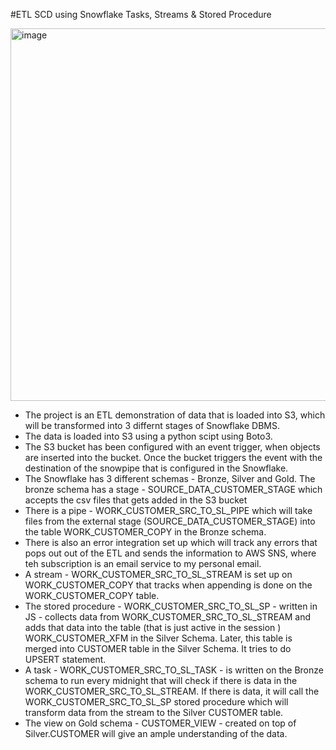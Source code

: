#ETL SCD using Snowflake Tasks, Streams & Stored Procedure

<img width="596" alt="image" src="https://github.com/diyaliza/ETL-Snowflake-AWS/assets/120042912/8beb0dc8-3e8e-4497-91f1-c3dfaba98cc0">

- The project is an ETL demonstration of data that is loaded into S3, which will be transformed into 3 differnt stages of Snowflake DBMS. 
- The data is loaded into S3 using a python scipt using Boto3. 
- The S3 bucket has been configured with an event trigger, when objects are inserted into the bucket. Once the bucket triggers the event with the destination of the snowpipe that is configured in the Snowflake.
- The Snowflake has 3 different schemas - Bronze, Silver and Gold. The bronze schema has a stage - SOURCE_DATA_CUSTOMER_STAGE which accepts the csv files that gets added in the S3 bucket 
- There is a pipe - WORK_CUSTOMER_SRC_TO_SL_PIPE which will take files from the external stage (SOURCE_DATA_CUSTOMER_STAGE) into the table WORK_CUSTOMER_COPY in the Bronze schema. 
- There is also an error integration set up which will track any errors that pops out out of the ETL and sends the information to AWS SNS, where teh subscription is an email service to my personal email. 
- A stream - WORK_CUSTOMER_SRC_TO_SL_STREAM is set up on WORK_CUSTOMER_COPY that tracks when appending is done on the WORK_CUSTOMER_COPY table. 
- The stored procedure - WORK_CUSTOMER_SRC_TO_SL_SP - written in JS - collects data from WORK_CUSTOMER_SRC_TO_SL_STREAM and adds that data into the table (that is just active in the session ) WORK_CUSTOMER_XFM in the Silver Schema. Later, this table is merged into CUSTOMER table in the Silver Schema. It tries to do UPSERT statement. 
- A task - WORK_CUSTOMER_SRC_TO_SL_TASK - is written on the Bronze schema to run every midnight that will check if there is data in the WORK_CUSTOMER_SRC_TO_SL_STREAM. If there is data, it will call the WORK_CUSTOMER_SRC_TO_SL_SP stored procedure which will transform data from the stream to the Silver CUSTOMER table.
- The view on Gold schema - CUSTOMER_VIEW - created on top of Silver.CUSTOMER will give an ample understanding of the data.
